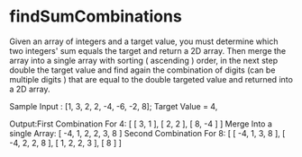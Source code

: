# findSumCombinations
Given an array of integers and a target value, you must determine which two integers' sum
equals the target and return a 2D array. Then merge the array into a single array with sorting (
ascending ) order, in the next step double the target value and find again the combination of
digits (can be multiple digits ) that are equal to the double targeted value and returned into a 2D
array.

Sample Input : [1, 3, 2, 2, -4, -6, -2, 8];
Target Value = 4,

Output:First Combination For 4: [ [ 3, 1 ], [ 2, 2 ], [ 8, -4 ] ]
Merge Into a single Array: [ -4, 1, 2, 2, 3, 8 ]
Second Combination For 8: [ [ -4, 1, 3, 8 ], [ -4, 2, 2, 8 ], [ 1, 2, 2, 3 ], [ 8 ] ]
